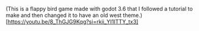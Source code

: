(This is a flappy bird game made with godot 3.6 that I followed a tutorial to make and then changed it to have an old west theme.)[https://youtu.be/8_ThGJG9Kqg?si=rkii_YI1ITTY_tx3]
